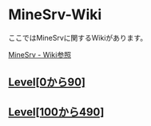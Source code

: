 # MineSrv-Wiki
ここではMineSrvに関するWikiがあります。

[MineSrv - Wiki参照](https://www.minesrv-mcbe.net/Wiki)
## [Level[0から90]](https://github.com/gori5000/MineSrv-Wiki/blob/main/ore-and-level-0~90.md)
## [Level[100から490]](https://github.com/gori5000/MineSrv-Wiki/blob/main/ore-and-level-100~490.md)
